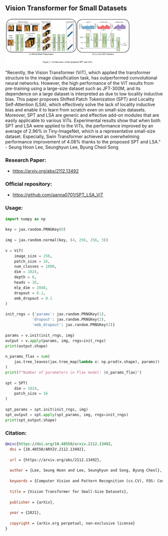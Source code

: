 ## Vision Transformer for Small Datasets

<img src="vit_for_small_datasets.png" width="400px"></img>

"Recently, the Vision Transformer (ViT), which applied the transformer structure to the image classification task, has outperformed convolutional neural networks. However, the high performance of the ViT results from pre-training using a large-size dataset such as JFT-300M, and its dependence on a large dataset is interpreted as due to low locality inductive bias. This paper proposes Shifted Patch Tokenization (SPT) and Locality Self-Attention (LSA), which effectively solve the lack of locality inductive bias and enable it to learn from scratch even on small-size datasets. Moreover, SPT and LSA are generic and effective add-on modules that are easily applicable to various ViTs. Experimental results show that when both SPT and LSA were applied to the ViTs, the performance improved by an average of 2.96% in Tiny-ImageNet, which is a representative small-size dataset. Especially, Swin Transformer achieved an overwhelming performance improvement of 4.08% thanks to the proposed SPT and LSA." - Seung Hoon Lee, Seunghyun Lee, Byung Cheol Song

### Research Paper:
- https://arxiv.org/abs/2112.13492

### Official repository:
- https://github.com/aanna0701/SPT_LSA_ViT

### Usage:
```python
import numpy as np

key = jax.random.PRNGKey(0)

img = jax.random.normal(key, (4, 256, 256, 3))

v = ViT(
    image_size = 256,
    patch_size = 16,
    num_classes = 1000,
    dim = 1024,
    depth = 6,
    heads = 16,
    mlp_dim = 2048,
    dropout = 0.1,
    emb_dropout = 0.1
)

init_rngs = {'params': jax.random.PRNGKey(1), 
            'dropout': jax.random.PRNGKey(2), 
            'emb_dropout': jax.random.PRNGKey(3)}

params = v.init(init_rngs, img)
output = v.apply(params, img, rngs=init_rngs)
print(output.shape)

n_params_flax = sum(
    jax.tree_leaves(jax.tree_map(lambda x: np.prod(x.shape), params))
)
print(f"Number of parameters in Flax model: {n_params_flax}")

spt = SPT(
    dim = 1024,
    patch_size = 16
)

spt_params = spt.init(init_rngs, img)
spt_output = spt.apply(spt_params, img, rngs=init_rngs)
print(spt_output.shape)
```

### Citation:
```bibtex
@misc{https://doi.org/10.48550/arxiv.2112.13492,
  doi = {10.48550/ARXIV.2112.13492},
  
  url = {https://arxiv.org/abs/2112.13492},
  
  author = {Lee, Seung Hoon and Lee, Seunghyun and Song, Byung Cheol},
  
  keywords = {Computer Vision and Pattern Recognition (cs.CV), FOS: Computer and information sciences, FOS: Computer and information sciences},
  
  title = {Vision Transformer for Small-Size Datasets},
  
  publisher = {arXiv},
  
  year = {2021},
  
  copyright = {arXiv.org perpetual, non-exclusive license}
}
```